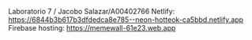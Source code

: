 Laboratorio 7 / Jacobo Salazar/A00402766
Netlify:  https://6844b3b617b3dfdedca8e785--neon-hotteok-ca5bbd.netlify.app 
Firebase hosting: https://memewall-61e23.web.app